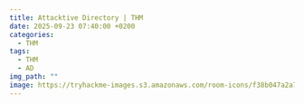 ```yaml
---
title: Attacktive Directory | THM
date: 2025-09-23 07:40:00 +0200
categories:
  - THM 
tags:
  - THM
  - AD
img_path: ""
image: https://tryhackme-images.s3.amazonaws.com/room-icons/f38b047a2a7089147766099dffeb8a5d.png
---
```


